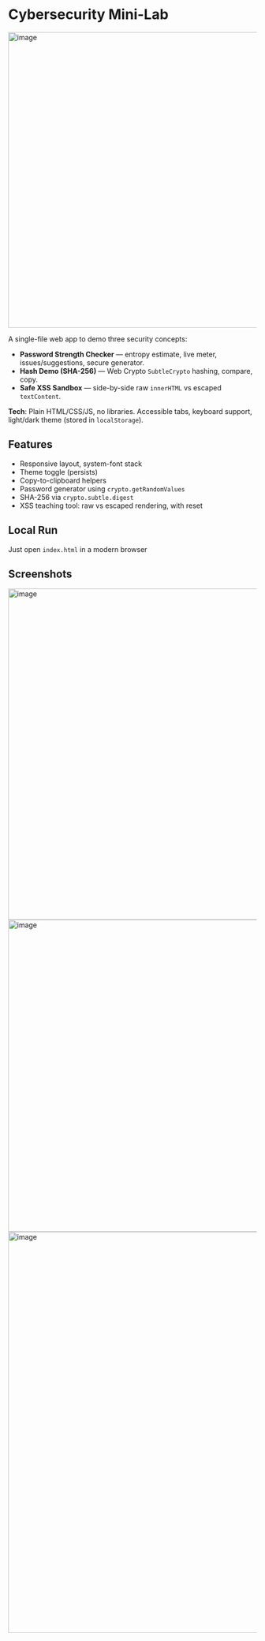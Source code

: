 # Cybersecurity Mini-Lab
<img width="800" height="600" alt="image" src="https://github.com/user-attachments/assets/9cb633b6-cd02-46c3-be4d-4d63e22f18ae" />

A single-file web app to demo three security concepts:

- **Password Strength Checker** — entropy estimate, live meter, issues/suggestions, secure generator.
- **Hash Demo (SHA-256)** — Web Crypto `SubtleCrypto` hashing, compare, copy.
- **Safe XSS Sandbox** — side-by-side raw `innerHTML` vs escaped `textContent`.

**Tech**: Plain HTML/CSS/JS, no libraries. Accessible tabs, keyboard support, light/dark theme (stored in `localStorage`).

## Features
- Responsive layout, system-font stack
- Theme toggle (persists)
- Copy-to-clipboard helpers
- Password generator using `crypto.getRandomValues`
- SHA-256 via `crypto.subtle.digest`
- XSS teaching tool: raw vs escaped rendering, with reset

## Local Run
Just open `index.html` in a modern browser

## Screenshots

<img width="1045" height="672" alt="image" src="https://github.com/user-attachments/assets/9cb633b6-cd02-46c3-be4d-4d63e22f18ae" />
<img width="1026" height="633" alt="image" src="https://github.com/user-attachments/assets/4a983f23-44bb-4ad9-91b5-394d3059e448" />
<img width="1021" height="814" alt="image" src="https://github.com/user-attachments/assets/41d9a7fa-deeb-41a4-9aa0-3821e6efbb40" />

